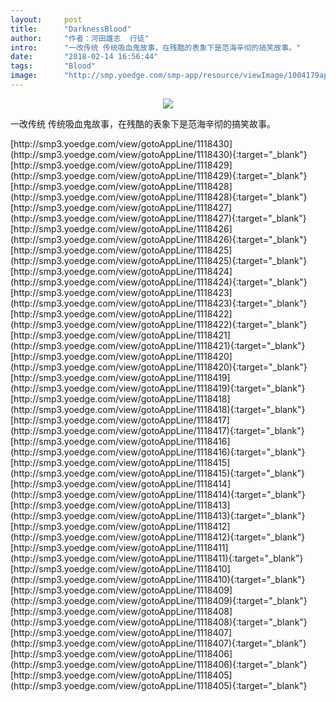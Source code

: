 ```yaml
---
layout:     post
title:      "DarknessBlood"
author:     "作者：河田雄志  行徒"
intro:      "一改传统 传统吸血鬼故事，在残酷的表象下是范海辛彻的搞笑故事。"
date:       "2018-02-14 16:56:44"
tags:       "Blood"
image:      "http://smp.yoedge.com/smp-app/resource/viewImage/1004179appline.png"
---
```

<div style="text-align: center">
<p><img src="http://smp.yoedge.com/smp-app/resource/viewImage/1004179appline.png"/></p>
</div>
<p class="post-meta">
<span>一改传统 传统吸血鬼故事，在残酷的表象下是范海辛彻的搞笑故事。</span>
</p>
[http://smp3.yoedge.com/view/gotoAppLine/1118430](http://smp3.yoedge.com/view/gotoAppLine/1118430){:target="_blank"}
[http://smp3.yoedge.com/view/gotoAppLine/1118429](http://smp3.yoedge.com/view/gotoAppLine/1118429){:target="_blank"}
[http://smp3.yoedge.com/view/gotoAppLine/1118428](http://smp3.yoedge.com/view/gotoAppLine/1118428){:target="_blank"}
[http://smp3.yoedge.com/view/gotoAppLine/1118427](http://smp3.yoedge.com/view/gotoAppLine/1118427){:target="_blank"}
[http://smp3.yoedge.com/view/gotoAppLine/1118426](http://smp3.yoedge.com/view/gotoAppLine/1118426){:target="_blank"}
[http://smp3.yoedge.com/view/gotoAppLine/1118425](http://smp3.yoedge.com/view/gotoAppLine/1118425){:target="_blank"}
[http://smp3.yoedge.com/view/gotoAppLine/1118424](http://smp3.yoedge.com/view/gotoAppLine/1118424){:target="_blank"}
[http://smp3.yoedge.com/view/gotoAppLine/1118423](http://smp3.yoedge.com/view/gotoAppLine/1118423){:target="_blank"}
[http://smp3.yoedge.com/view/gotoAppLine/1118422](http://smp3.yoedge.com/view/gotoAppLine/1118422){:target="_blank"}
[http://smp3.yoedge.com/view/gotoAppLine/1118421](http://smp3.yoedge.com/view/gotoAppLine/1118421){:target="_blank"}
[http://smp3.yoedge.com/view/gotoAppLine/1118420](http://smp3.yoedge.com/view/gotoAppLine/1118420){:target="_blank"}
[http://smp3.yoedge.com/view/gotoAppLine/1118419](http://smp3.yoedge.com/view/gotoAppLine/1118419){:target="_blank"}
[http://smp3.yoedge.com/view/gotoAppLine/1118418](http://smp3.yoedge.com/view/gotoAppLine/1118418){:target="_blank"}
[http://smp3.yoedge.com/view/gotoAppLine/1118417](http://smp3.yoedge.com/view/gotoAppLine/1118417){:target="_blank"}
[http://smp3.yoedge.com/view/gotoAppLine/1118416](http://smp3.yoedge.com/view/gotoAppLine/1118416){:target="_blank"}
[http://smp3.yoedge.com/view/gotoAppLine/1118415](http://smp3.yoedge.com/view/gotoAppLine/1118415){:target="_blank"}
[http://smp3.yoedge.com/view/gotoAppLine/1118414](http://smp3.yoedge.com/view/gotoAppLine/1118414){:target="_blank"}
[http://smp3.yoedge.com/view/gotoAppLine/1118413](http://smp3.yoedge.com/view/gotoAppLine/1118413){:target="_blank"}
[http://smp3.yoedge.com/view/gotoAppLine/1118412](http://smp3.yoedge.com/view/gotoAppLine/1118412){:target="_blank"}
[http://smp3.yoedge.com/view/gotoAppLine/1118411](http://smp3.yoedge.com/view/gotoAppLine/1118411){:target="_blank"}
[http://smp3.yoedge.com/view/gotoAppLine/1118410](http://smp3.yoedge.com/view/gotoAppLine/1118410){:target="_blank"}
[http://smp3.yoedge.com/view/gotoAppLine/1118409](http://smp3.yoedge.com/view/gotoAppLine/1118409){:target="_blank"}
[http://smp3.yoedge.com/view/gotoAppLine/1118408](http://smp3.yoedge.com/view/gotoAppLine/1118408){:target="_blank"}
[http://smp3.yoedge.com/view/gotoAppLine/1118407](http://smp3.yoedge.com/view/gotoAppLine/1118407){:target="_blank"}
[http://smp3.yoedge.com/view/gotoAppLine/1118406](http://smp3.yoedge.com/view/gotoAppLine/1118406){:target="_blank"}
[http://smp3.yoedge.com/view/gotoAppLine/1118405](http://smp3.yoedge.com/view/gotoAppLine/1118405){:target="_blank"}


